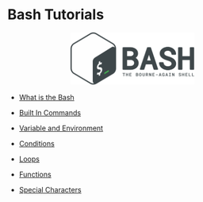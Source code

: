 # Bash Tutorials

<p align="center">
<img src="resource/bash-logo.png" alt="drawing" style="width:250px;"/>
<p>

- [ What is the Bash  ](./docs/bash.md)

- [ Built In Commands ](./docs/builtin.md)

- [ Variable and Environment ](./docs/variable.md)

- [ Conditions ](./docs/conditions.md)

- [ Loops ](./docs/loops.md)

- [ Functions ](./docs/functions.md)

- [ Special Characters ](./docs/special-chars.md)